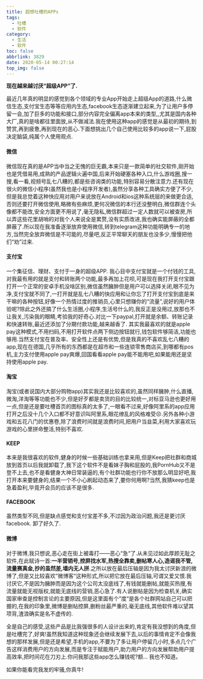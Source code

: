 ```yaml
---
title: 超想吐槽的APPs
tags:
  - 吐槽
  - 软件
category:
  - 生活
  - 软件
toc: false
abbrlink: 3829
date: 2020-05-14 00:27:14
top_img: false
---
```


**现在越来越讨厌“超级APP”了.**

最近几年真的明显的感觉到各个领域的专业App开始走上超级App的道路,什么微信生态,支付宝生态等等应用内生态,facebook生态逐渐建立起来,为了让用户多停留一会,加了巨多的功能和接口,部分内容完全偏离app本来的类型,,尤其是国内各种大厂,真的是啥都往里面放,从不做减法.我在使用这种app的感觉是从最初的期待,到赞赏,再到疲惫,再到现在的恶心.下面想挑出几个自己使用比较多的app说一下,屁股决定脑袋,纯属个人使用观点.

#### 微信

微信现在真的是APP当中当之无愧的巨无霸,本来只是一款简单的社交软件,刚开始也是凭借易用,成熟的产品逻辑火遍中国,后来开始硬塞各种入口,什么游戏圈,搜一搜,看一看,视频号乱七八糟的,都是些咨询类的功能,特别容易分散注意力.还有现在很火的微信小程序(虽然我也是小程序开发者),虽然分享各种工具确实方便了不少,但是我总觉着这种快应用对用户来说放在Android和ios这种系统层的来做更合适,否则还要打开微信使用,略微有些麻烦,更何况微信的本行还没整明白,微信群连个头像都不能改,安全方面更不用说了,毫无隐私,微信群超过一定人数就可以被查房,所以弄这些花里胡哨的对我个人来说全是累赘,没有实质改进,我也确实能屏蔽的全都屏蔽了.所以现在我准备逐渐放弃使用微信,转到telegram这种功能明确专一的地方,当然完全放弃微信是不可能的,尽量吧,反正平常聊天的朋友也没多少,慢慢把他们“劝”过来.

#### 支付宝

一个集征信、理财、支付于一身的超级APP.  我心目中支付宝就是一个付钱的工具,对我最有用的就是支付和转账两个功能,最多再加上花呗,可是现在我打开支付宝跟打开一个正常的安卓手机没啥区别,微信虽然臃肿但是用户可以选择关闭,眼不见为净,支付宝就不同了,一打开就是乱七八糟的快应用和让你忘了打开支付宝到底是来干嘛的各种按钮,好像一个热情过度的推销员,心里只想赚你的“流量”,说好的用户体验呢?除此之外还搞了什么生活圈,小程序,生活号什么的,我反正是没用过,放那也不让我关,污染我的眼睛,考验我的好奇心.对比一下paypal,打开就是余额、转账记录和快速转账,最近还添加了分期付款功能,越来越香了. 其实我最喜欢的就是apple pay这种模式,不用扫码,不用打开软件点两下侧边按钮就行,钱包软件够简洁,功能也够用.当然支付宝在普及率、安全性上还是有优势,但是我真的不喜欢乱七八糟的app,现在在德国,几乎所有的东西都是在超市和一些连锁零售商店买,到哪都有pos机,主力支付使用apple pay爽爆,回国看看apple pay能不能用吧,如果能用还是坚持使用apple pay.



####  淘宝

淘宝(或者说国内大部分购物app)其实我还是比较喜欢的,虽然同样臃肿,什么直播,微淘,洋淘等等功能也不少,但是好歹都是卖货的目的比较统一,对标亚马逊也更好用一点,但是还是要吐槽首页的图标真的太多了,一眼看不过来,好像阿里系的app应用打开之后没十几个入口都不好意识叫阿里系,眼花缭乱的风格难受😣.另外各种小游戏和五花八门的优惠卷,除了浪费时间就是浪费时间,把用户当韭菜,利用大家喜欢玩游戏的心里拼命整活,特别不喜欢.



####  KEEP

本来是我很喜欢的软件,健身的时候一些基础训练也拿来用,但是Keep把社群和商城放到首页以后我就卸载了,我下这个软件不是看妹子胸和屁股的,我PornHub又不是登不上去,也不是看健身大神日常装逼的,有个社群功能也行你不放那么明显好吧,我打开本来要健身的,结果一个不小心刷起动态来了,要你何用啊?当然,我猜keep也是急着盈利,毕竟开会员的应该不是很多.



#### FACEBOOK

虽然类型不同,但是缺点感觉和支付宝差不多,不过因为政治问题,我还是更讨厌facebook. 卸了好久了.

#### 微博

对于微博,我只想说,恶心走在街上被毒打——恶心“急“了.从未见过如此厚颜无耻之软件,在此赋诗一首:**一半营销号,控屏找水军,热搜全靠卖,删帖寒人心,造谣我不管,流量赛真金,抄的虽然差,墙内无人拼**.之所以放在最后压轴是因为我太讨厌新浪的微博了,但是又比较喜欢”微博客“这种形式,所以把它放在最后压轴,可谓又爱又恨.我讨厌它,不是因为臃肿而是因为这个公司太没底线了,有钱就能删帖,就能买热搜,有流量就能无视版权,就能无底线的营销,恶心急了.有人说删帖是因为检查机关,确实国家审查是控制言论的主要原因,但是这里面有个”度“是各个社群网站自己可以把握的,在我的印象里,微博是删帖控屏,删粉丝最严重的,毫无底线,其他软件难以望其项背,渣浪确实是名不虚传的.

全是自己的感受,这些产品是比我强很多的人设计出来的,肯定有我没想到的角度,但是吐槽完了,好爽!虽然我知道这种现象还会继续发展下去,以后的事情肯定不会像我想的那样发展,但是还是希望,手机的app,不要为了多让用户停留几小时,多点几个广告这样消费用户的方向发展,而是专注于赋能用户,助力用户的方向发展帮助用户提高效率,把时间花在刀刃上.你问我那这些app怎么赚钱呢?额... 我也不知道。

如果你能看完我发的牢骚,你真牛!